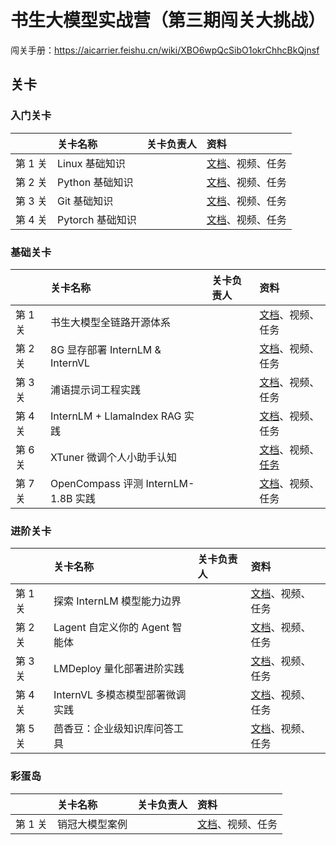 # 书生大模型实战营（第三期闯关大挑战）

闯关手册：https://aicarrier.feishu.cn/wiki/XBO6wpQcSibO1okrChhcBkQjnsf

## 关卡

### 入门关卡

||关卡名称|关卡负责人|资料|
|:-----|:----|:----|:-----|
|第 1 关| Linux 基础知识 ||[文档](docs/L0/Linux)、视频、任务|
|第 2 关|Python 基础知识 | | [文档](docs/L0/Python)、视频、任务 |
|第 3 关|Git 基础知识||[文档](docs/L0/Git)、视频、任务|
|第 4 关| Pytorch 基础知识|| [文档](docs/L0/PyTorch)、视频、任务 |


### 基础关卡


||关卡名称|关卡负责人|资料|
|:-----|:----|:----|:-----|
|第 1 关| 书生大模型全链路开源体系 ||[文档](docs/L1/ToolChain)、视频、任务|
|第 2 关| 8G 显存部署 InternLM & InternVL | | [文档](docs/L1/HelloIntern)、视频、任务 |
|第 3 关| 浦语提示词工程实践 ||[文档](docs/L1/Prompt)、视频、任务|
|第 4 关| InternLM + LlamaIndex RAG 实践 || [文档](docs/L1/LlamaIndex)、视频、任务 |
|第 6 关| XTuner 微调个人小助手认知 || [文档](docs/L1/XTuner)、视频、[任务](docs/L1/XTuner/task.md) |
|第 7 关| OpenCompass 评测 InternLM-1.8B 实践 || [文档](OpenCompass)、视频、任务 |



### 进阶关卡

||关卡名称|关卡负责人|资料|
|:-----|:----|:----|:-----|
|第 1 关| 探索 InternLM 模型能力边界 ||[文档](docs/L2/BadCase)、视频、任务|
|第 2 关| Lagent 自定义你的 Agent 智能体 | | [文档](docs/L2/Lagent)、视频、任务 |
|第 3 关| LMDeploy 量化部署进阶实践 ||[文档](docs/L2/LMDeploy)、视频、任务|
|第 4 关| InternVL 多模态模型部署微调实践 || [文档](docs/L2/LMDeploy)、视频、任务 |
|第 5 关| 茴香豆：企业级知识库问答工具|| [文档](docs/L2/Huixiangdou)、视频、任务 |


### 彩蛋岛

||关卡名称|关卡负责人|资料|
|:-----|:----|:----|:-----|
|第 1 关| 销冠大模型案例 ||[文档](docs/EasterEgg/StreamerSales)、视频、任务|

